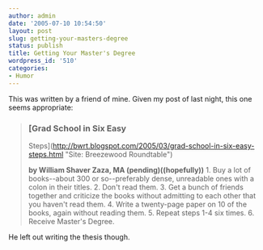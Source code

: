 ```yaml
---
author: admin
date: '2005-07-10 10:54:50'
layout: post
slug: getting-your-masters-degree
status: publish
title: Getting Your Master's Degree
wordpress_id: '510'
categories:
- Humor
---
```


This was written by a friend of mine. Given my post of last night, this
one seems appropriate:

> ### [Grad School in Six Easy
> Steps](http://bwrt.blogspot.com/2005/03/grad-school-in-six-easy-steps.html "Site: Breezewood Roundtable")
>
> **by William Shaver Zaza, MA (pending)((hopefully))** 1. Buy a lot of
> books--about 300 or so--preferably dense, unreadable ones with a colon
> in their titles. 2. Don't read them. 3. Get a bunch of friends
> together and criticize the books without admitting to each other that
> you haven't read them. 4. Write a twenty-page paper on 10 of the
> books, again without reading them. 5. Repeat steps 1-4 six times. 6.
> Receive Master's Degree.

He left out writing the thesis though.
